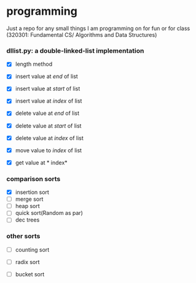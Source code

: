 # programming
Just a repo for any small things I am programming on for fun or for class
(320301: Fundamental CS/ Algorithms and Data Structures)

### dllist.py: a double-linked-list implementation
* [x] length method
* [x] insert value at *end* of list
* [x] insert value at *start* of list
* [x] insert value at *index* of list
* [x] delete value at *end* of list
* [x] delete value at *start* of list
* [x] delete value at *index* of list
* [x] move value to *index* of list
* [x] get value at * index*


### comparison sorts
* [x] insertion sort
* [ ] merge sort
* [ ] heap sort
* [ ] quick sort(Random as par)
* [ ] dec trees

### other sorts
* [ ] counting sort
* [ ] radix sort
* [ ] bucket sort



